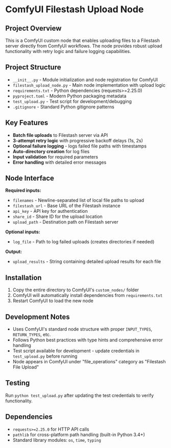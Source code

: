 # ComfyUI Filestash Upload Node

## Project Overview
This is a ComfyUI custom node that enables uploading files to a Filestash server directly from ComfyUI workflows. The node provides robust upload functionality with retry logic and failure logging capabilities.

## Project Structure
- `__init__.py` - Module initialization and node registration for ComfyUI
- `filestash_upload_node.py` - Main node implementation with upload logic
- `requirements.txt` - Python dependencies (requests>=2.25.0)
- `pyproject.toml` - Modern Python packaging metadata
- `test_upload.py` - Test script for development/debugging
- `.gitignore` - Standard Python gitignore patterns

## Key Features
- **Batch file uploads** to Filestash server via API
- **3-attempt retry logic** with progressive backoff delays (1s, 2s)
- **Optional failure logging** - logs failed file paths with timestamps
- **Auto-directory creation** for log files
- **Input validation** for required parameters
- **Error handling** with detailed error messages

## Node Interface
**Required inputs:**
- `filenames` - Newline-separated list of local file paths to upload
- `filestash_url` - Base URL of the Filestash instance
- `api_key` - API key for authentication
- `share_id` - Share ID for the upload location  
- `upload_path` - Destination path on Filestash server

**Optional inputs:**
- `log_file` - Path to log failed uploads (creates directories if needed)

**Output:**
- `upload_results` - String containing detailed upload results for each file

## Installation
1. Copy the entire directory to ComfyUI's `custom_nodes/` folder
2. ComfyUI will automatically install dependencies from `requirements.txt`
3. Restart ComfyUI to load the new node

## Development Notes
- Uses ComfyUI's standard node structure with proper `INPUT_TYPES`, `RETURN_TYPES`, etc.
- Follows Python best practices with type hints and comprehensive error handling
- Test script available for development - update credentials in `test_upload.py` before running
- Node appears in ComfyUI under "file_operations" category as "Filestash File Upload"

## Testing
Run `python test_upload.py` after updating the test credentials to verify functionality.

## Dependencies
- `requests>=2.25.0` for HTTP API calls
- `pathlib` for cross-platform path handling (built-in Python 3.4+)
- Standard library modules: `os`, `time`, `typing`